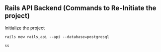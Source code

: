 ## Rails API Backend (Commands to Re-Initiate the project)

Initialize the project
```
rails new rails_api --api --database=postgresql
```
```
ss
```
